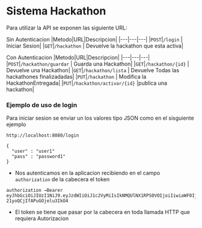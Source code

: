 # Sistema Hackathon

Para utilizar la API se exponen las siguiente URL:

Sin Autenticacion
|Metodo|URL|Descripcion|
|---|---|---|
|`POST`|`/login` | Iniciar Sesion|
|`GET`|`/hackathon` | Devuelve la hackathon que esta activa|


Con Autenticacion
|Metodo|URL|Descripcion|
|---|---|---|
|`POST`|`/hackathon/guardar` | Guarda una Hackathon|
|`GET`|`/hackathon/{id}` | Devuelve una Hackathon|
|`GET`|`/hackathon/lista` | Devuelve Todas las hackathones finalizadadas|
|`PUT`|`/hackathon` | Modifica la HackathonEntregada|
|`PUT`|`/hackathon/activar/{id}` |publica una hackathon|



### Ejemplo de uso de login
Para iniciar sesion se enviar un los valores tipo JSON como en el sisguiente ejemplo

```
http://localhost:8080/login

{
  "user" : "user1"
  "pass" : "password1"
}

```
* Nos autenticamos en la aplicacion recibiendo en el campo `authorization` de la cabecera el token

```
authorization →Bearer eyJhbGciOiJIUzI1NiJ9.eyJzdWIiOiJ1c2VyMiIsIkNMQUlNX1RPS0VOIjoiIiwiaWF0IjoxNTgyNjY4MDczLCJpc3MiOiJJU1NVRVIiLCJleHAiOjE1ODI2ODI0NzN9.8RfMZNwCvRtCWzWnfsK-21yoQCjIfAPuGOjelu3IkO4
```

* El token se tiene que pasar por la cabecera en toda llamada HTTP que requiera Autorizacion
